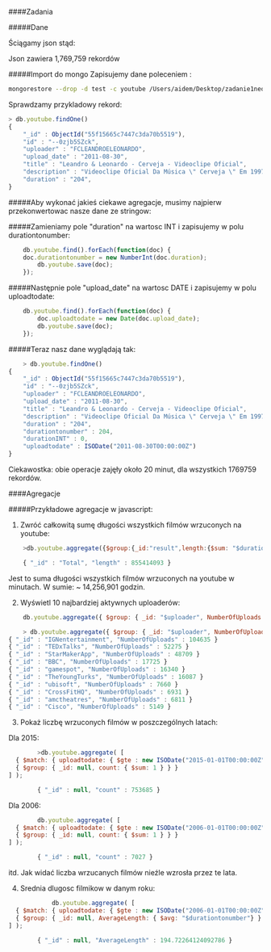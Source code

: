 ####Zadania

#####Dane

Ściągamy json stąd: <link>

Json zawiera 1,769,759 rekordów

#####Import do mongo
Zapisujemy dane poleceniem : 

```sh
mongorestore --drop -d test -c youtube /Users/aidem/Desktop/zadanie1neo4js/Data/media/youtube.bson
```
Sprawdzamy przykladowy rekord:
```javascript   
> db.youtube.findOne()
{
	"_id" : ObjectId("55f15665c7447c3da70b5519"),
	"id" : "--0zjb5SZck",
	"uploader" : "FCLEANDROELEONARDO",
	"upload_date" : "2011-08-30",
	"title" : "Leandro & Leonardo - Cerveja - Videoclipe Oficial",
	"description" : "Videoclipe Oficial Da Música \" Cerveja \" Em 1997 ! Pra Matar As Saudades !!!",
	"duration" : "204",
}
```

#####Aby wykonać jakieś ciekawe agregacje, musimy najpierw przekonwertowac nasze dane ze stringow:
	
#####Zamieniamy pole "duration" na wartosc INT i zapisujemy w polu durationtonumber:

```javascript 	
	db.youtube.find().forEach(function(doc) {
	doc.durationtonumber = new NumberInt(doc.duration);
    	db.youtube.save(doc);
	});
```	

#####Następnie pole "upload_date" na wartosc DATE i zapisujemy w polu uploadtodate:

```javascript 	
	db.youtube.find().forEach(function(doc) {
    	doc.uploadtodate = new Date(doc.upload_date);
    	db.youtube.save(doc);
	});
```	

#####Teraz nasz dane wyglądają tak:

```javascript
	> db.youtube.findOne()
{
	"_id" : ObjectId("55f15665c7447c3da70b5519"),
	"id" : "--0zjb5SZck",
	"uploader" : "FCLEANDROELEONARDO",
	"upload_date" : "2011-08-30",
	"title" : "Leandro & Leonardo - Cerveja - Videoclipe Oficial",
	"description" : "Videoclipe Oficial Da Música \" Cerveja \" Em 1997 ! Pra Matar As Saudades !!!",
	"duration" : "204",
	"durationtonumber" : 204,
	"durationINT" : 0,
	"uploadtodate" : ISODate("2011-08-30T00:00:00Z")
}
```

Ciekawostka: obie operacje zajęły około 20 minut, dla wszystkich 1769759 rekordów.

####Agregacje

#####Przykładowe agregacje w javascript:
	
1. Zwróć całkowitą sumę długości wszystkich filmów wrzuconych na youtube:

```javascript 	
	>db.youtube.aggregate({$group:{_id:"result",length:{$sum: "$durationtonumber"}}})
```
```javascript 
	{ "_id" : "Total", "length" : 855414093 }
```

Jest to suma długości wszystkich filmów wrzuconych na youtube w minutach. W sumie:  ~ 14,256,901 godzin.
	
2. Wyświetl 10 najbardziej aktywnych uploaderów:
 
```javascript 	
	db.youtube.aggregate({ $group: { _id: "$uploader", NumberOfUploads: { $sum: 1 } } } , { $sort: { NumberOfUploads: -1 } }, { $limit: 10 })
```
```javascript 	
	> db.youtube.aggregate({ $group: { _id: "$uploader", NumberOfUploads: { $sum: 1 } } } , { $sort: { NumberOfUploads: -1 } }, { $limit: 10 })
{ "_id" : "IGNentertainment", "NumberOfUploads" : 104635 }
{ "_id" : "TEDxTalks", "NumberOfUploads" : 52275 }
{ "_id" : "StarMakerApp", "NumberOfUploads" : 48709 }
{ "_id" : "BBC", "NumberOfUploads" : 17725 }
{ "_id" : "gamespot", "NumberOfUploads" : 16340 }
{ "_id" : "TheYoungTurks", "NumberOfUploads" : 16087 }
{ "_id" : "ubisoft", "NumberOfUploads" : 7660 }
{ "_id" : "CrossFitHQ", "NumberOfUploads" : 6931 }
{ "_id" : "amctheatres", "NumberOfUploads" : 6811 }
{ "_id" : "Cisco", "NumberOfUploads" : 5149 }
```

3. Pokaż liczbę wrzuconych filmów w poszczególnych latach:

Dla 2015:

```javascript 
		>db.youtube.aggregate( [
  { $match: { uploadtodate: { $gte : new ISODate("2015-01-01T00:00:00Z"), $lte : new ISODate("2015-12-31T23:59:59Z")  } } },
  { $group: { _id: null, count: { $sum: 1 } } }
] );
```
```javascript 
		{ "_id" : null, "count" : 753685 }
```

Dla 2006:

```javascript 		
		db.youtube.aggregate( [
  { $match: { uploadtodate: { $gte : new ISODate("2006-01-01T00:00:00Z"), $lte : new ISODate("2006-12-31T23:59:59Z")  } } },
  { $group: { _id: null, count: { $sum: 1 } } }
] );
```
```javascript 
		{ "_id" : null, "count" : 7027 }
```

itd. Jak widać liczba wrzucanych filmów nieźle wzrosła przez te lata.
		
4. Srednia dlugosc filmikow w danym roku:
```javascript 		
			db.youtube.aggregate( [
  { $match: { uploadtodate: { $gte : new ISODate("2006-01-01T00:00:00Z"), $lte : new ISODate("2006-12-31T23:59:59Z")  } } },
  { $group: { _id: null, AverageLength: { $avg: "$durationtonumber"} } }
] );
```
```javascript 
		{ "_id" : null, "AverageLength" : 194.72264124092786 }
```
	
	
